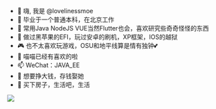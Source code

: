 - 👋 嗨, 我是 @lovelinessmoe
- 👀 毕业于一个普通本科，在北京工作
- 🌱 常用Java NodeJS VUE当然Flutter也会，喜欢研究些奇奇怪怪的东西
- 🍎 做过黑苹果的EFI，玩过安卓的刷机，XP框架，IOS的越狱
- 🎮 也不太喜欢玩游戏，OSU和地平线算是情有独钟💕
- 💞️ 喵喵已经有喜欢的啦
- 📫 WeChat：JAVA_EE
- 🌸 想要挣大钱，存钱娶她
- 🏡 买下房子，生活吧，生活

<a href="#stats" align="center">
    <img align="center" src="https://github-readme-stats.vercel.app/api?username=lovelinessmoe&count_private=true&show_icons=true&include_all_commits=true&show_owner=true&theme=material-palenight"/>
</a>
